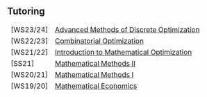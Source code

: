## Tutoring

<!--<h4 style="margin:0 10px 0;">Conference Reviewers</h4>-->

<table style="border : none;">
<tbody style="border : none;">
<tr class="teach">
<td class="teach" id="sem">[WS23/24]</td>
<td class="teach"><a marker=square href="https://lsf.ovgu.de/qislsf/rds?state=verpublish&status=init&vmfile=no&publishid=201370&moduleCall=webInfo&publishConfFile=webInfo&publishSubDir=veranstaltung"><autocolor>Advanced Methods of Discrete Optimization</autocolor></a></td>
</tr>
<tr class="teach">
<td class="teach" id="sem">[WS22/23]</td>
<td class="teach"><a href="https://lsf.ovgu.de/qislsf/rds?state=verpublish&status=init&vmfile=no&publishid=193431&moduleCall=webInfo&publishConfFile=webInfo&publishSubDir=veranstaltung"><autocolor>Combinatorial Optimization</autocolor></a></td>
</tr>
<tr class="teach">
<td class="teach" id="sem">[WS21/22]</td>
<td class="teach"><a href="https://lsf.ovgu.de/qislsf/rds?state=verpublish&status=init&vmfile=no&publishid=179072&moduleCall=webInfo&publishConfFile=webInfo&publishSubDir=veranstaltung"><autocolor>Introduction to Mathematical Optimization</autocolor></a></td>
</tr>
<tr class="teach">
<td class="teach" id="sem">[SS21]</td>
<td class="teach"><a href="https://lsf.ovgu.de/qislsf/rds?state=verpublish&status=init&vmfile=no&publishid=172245&moduleCall=webInfo&publishConfFile=webInfo&publishSubDir=veranstaltung"><autocolor>Mathematical Methods II</autocolor></a></td>
</tr>
<tr class="teach">
<td class="teach" id="sem">[WS20/21]</td>
<td class="teach"><a href="https://wasd.urz.uni-magdeburg.de/werner/math_methodsI.html"><autocolor>Mathematical Methods I</autocolor></a></td>
</tr>
<tr class="teach">
<td class="teach" id="sem">[WS19/20]</td>
<td class="teach"><a href="https://wasd.urz.uni-magdeburg.de/werner/math-ec-new.html"><autocolor>Mathematical Economics</autocolor></a></td>
</tr>
</tbody>
</table>
